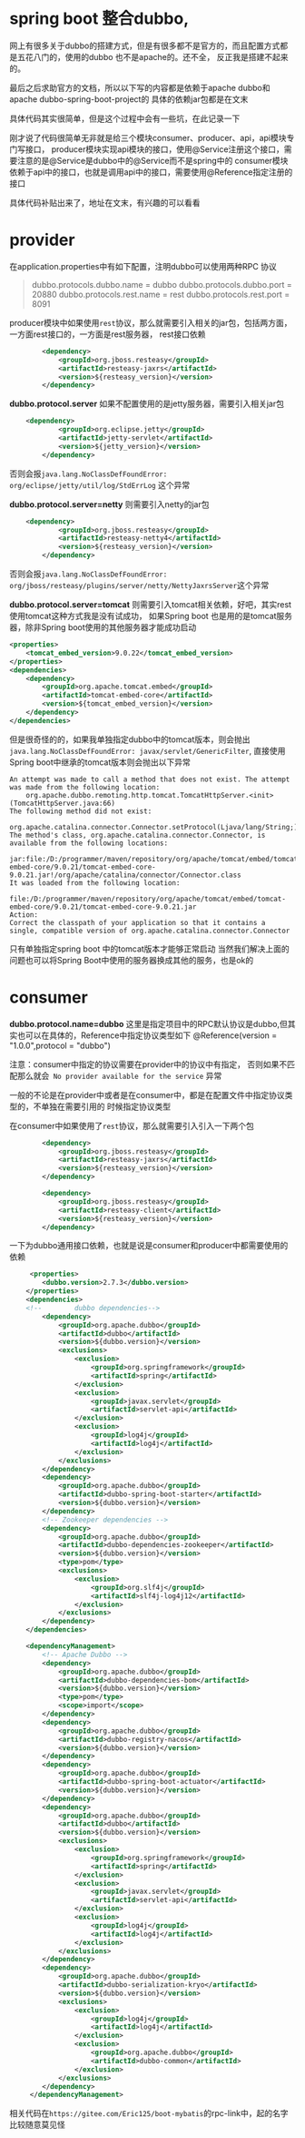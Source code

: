 # spring boot 整合dubbo, 

网上有很多关于dubbo的搭建方式，但是有很多都不是官方的，而且配置方式都是五花八门的，使用的dubbo 也不是apache的。还不全，
反正我是搭建不起来的。

最后之后求助官方的文档，所以以下写的内容都是依赖于apache dubbo和apache dubbo-spring-boot-project的
具体的依赖jar包都是在文末

具体代码其实很简单，但是这个过程中会有一些坑，在此记录一下

刚才说了代码很简单无非就是给三个模块consumer、producer、api，api模块专门写接口，
 producer模块实现api模块的接口，使用@Service注册这个接口，需要注意的是@Service是dubbo中的@Service而不是spring中的
consumer模块依赖于api中的接口，也就是调用api中的接口，需要使用@Reference指定注册的接口

具体代码补贴出来了，地址在文末，有兴趣的可以看看

# provider
在application.properties中有如下配置，注明dubbo可以使用两种RPC 协议

>dubbo.protocols.dubbo.name = dubbo
>dubbo.protocols.dubbo.port = 20880
>dubbo.protocols.rest.name = rest
>dubbo.protocols.rest.port = 8091

producer模块中如果使用`rest`协议，那么就需要引入相关的jar包，包括两方面，一方面rest接口的，一方面是rest服务器，
rest接口依赖
```xml
        <dependency>
            <groupId>org.jboss.resteasy</groupId>
            <artifactId>resteasy-jaxrs</artifactId>
            <version>${resteasy_version}</version>
        </dependency>
```
**dubbo.protocol.server**  如果不配置使用的是jetty服务器，需要引入相关jar包
```xml
    <dependency>
            <groupId>org.eclipse.jetty</groupId>
            <artifactId>jetty-servlet</artifactId>
            <version>${jetty_version}</version>
        </dependency>
```
否则会报`java.lang.NoClassDefFoundError: org/eclipse/jetty/util/log/StdErrLog` 这个异常

**dubbo.protocol.server=netty** 则需要引入netty的jar包
```xml
    <dependency>
            <groupId>org.jboss.resteasy</groupId>
            <artifactId>resteasy-netty4</artifactId>
            <version>${resteasy_version}</version>
        </dependency>
```
否则会报`java.lang.NoClassDefFoundError: org/jboss/resteasy/plugins/server/netty/NettyJaxrsServer`这个异常

**dubbo.protocol.server=tomcat** 则需要引入tomcat相关依赖，好吧，其实rest使用tomcat这种方式我是没有试成功，
如果Spring boot 也是用的是tomcat服务器，除非Spring boot使用的其他服务器才能成功启动
```xml
<properties>
    <tomcat_embed_version>9.0.22</tomcat_embed_version>
</properties>
<dependencies>
    <dependency>
        <groupId>org.apache.tomcat.embed</groupId>
        <artifactId>tomcat-embed-core</artifactId>
        <version>${tomcat_embed_version}</version>
    </dependency>
</dependencies>

```
但是很奇怪的的，如果我单独指定dubbo中的tomcat版本，则会抛出`java.lang.NoClassDefFoundError: javax/servlet/GenericFilter`,
直接使用Spring boot中继承的tomcat版本则会抛出以下异常

```log
An attempt was made to call a method that does not exist. The attempt was made from the following location:
    org.apache.dubbo.remoting.http.tomcat.TomcatHttpServer.<init>(TomcatHttpServer.java:66)
The following method did not exist:
    org.apache.catalina.connector.Connector.setProtocol(Ljava/lang/String;)V
The method's class, org.apache.catalina.connector.Connector, is available from the following locations:
    jar:file:/D:/programmer/maven/repository/org/apache/tomcat/embed/tomcat-embed-core/9.0.21/tomcat-embed-core-9.0.21.jar!/org/apache/catalina/connector/Connector.class
It was loaded from the following location:
    file:/D:/programmer/maven/repository/org/apache/tomcat/embed/tomcat-embed-core/9.0.21/tomcat-embed-core-9.0.21.jar
Action:
Correct the classpath of your application so that it contains a single, compatible version of org.apache.catalina.connector.Connector

```
只有单独指定spring boot 中的tomcat版本才能够正常启动
当然我们解决上面的问题也可以将Spring Boot中使用的服务器换成其他的服务，也是ok的

# consumer
**dubbo.protocol.name=dubbo**
这里是指定项目中的RPC默认协议是dubbo,但其实也可以在具体的，Reference中指定协议类型如下
@Reference(version = "1.0.0",protocol = "dubbo")

注意：consumer中指定的协议需要在provider中的协议中有指定，
否则如果不匹配那么就会` No provider available for the service` 异常

一般的不论是在provider中或者是在consumer中，都是在配置文件中指定协议类型的，不单独在需要引用的
 时候指定协议类型


在consumer中如果使用了`rest`协议，那么就需要引入引入一下两个包
```xml
        <dependency>
            <groupId>org.jboss.resteasy</groupId>
            <artifactId>resteasy-jaxrs</artifactId>
            <version>${resteasy_version}</version>
        </dependency>

        <dependency>
            <groupId>org.jboss.resteasy</groupId>
            <artifactId>resteasy-client</artifactId>
            <version>${resteasy_version}</version>
        </dependency>
```


一下为dubbo通用接口依赖，也就是说是consumer和producer中都需要使用的依赖
```xml
     <properties>
        <dubbo.version>2.7.3</dubbo.version>
    </properties>
    <dependencies>
    <!--        dubbo dependencies-->
        <dependency>
            <groupId>org.apache.dubbo</groupId>
            <artifactId>dubbo</artifactId>
            <version>${dubbo.version}</version>
            <exclusions>
                <exclusion>
                    <groupId>org.springframework</groupId>
                    <artifactId>spring</artifactId>
                </exclusion>
                <exclusion>
                    <groupId>javax.servlet</groupId>
                    <artifactId>servlet-api</artifactId>
                </exclusion>
                <exclusion>
                    <groupId>log4j</groupId>
                    <artifactId>log4j</artifactId>
                </exclusion>
            </exclusions>
        </dependency>
        <dependency>
            <groupId>org.apache.dubbo</groupId>
            <artifactId>dubbo-spring-boot-starter</artifactId>
            <version>${dubbo.version}</version>
        </dependency>
        <!-- Zookeeper dependencies -->
        <dependency>
            <groupId>org.apache.dubbo</groupId>
            <artifactId>dubbo-dependencies-zookeeper</artifactId>
            <version>${dubbo.version}</version>
            <type>pom</type>
            <exclusions>
                <exclusion>
                    <groupId>org.slf4j</groupId>
                    <artifactId>slf4j-log4j12</artifactId>
                </exclusion>
            </exclusions>
        </dependency>
    </dependencies>

    <dependencyManagement>
        <!-- Apache Dubbo -->
        <dependency>
            <groupId>org.apache.dubbo</groupId>
            <artifactId>dubbo-dependencies-bom</artifactId>
            <version>${dubbo.version}</version>
            <type>pom</type>
            <scope>import</scope>
        </dependency>
        <dependency>
            <groupId>org.apache.dubbo</groupId>
            <artifactId>dubbo-registry-nacos</artifactId>
            <version>${dubbo.version}</version>
        </dependency>
        <dependency>
            <groupId>org.apache.dubbo</groupId>
            <artifactId>dubbo-spring-boot-actuator</artifactId>
            <version>${dubbo.version}</version>
        </dependency>
        <dependency>
            <groupId>org.apache.dubbo</groupId>
            <artifactId>dubbo</artifactId>
            <version>${dubbo.version}</version>
            <exclusions>
                <exclusion>
                    <groupId>org.springframework</groupId>
                    <artifactId>spring</artifactId>
                </exclusion>
                <exclusion>
                    <groupId>javax.servlet</groupId>
                    <artifactId>servlet-api</artifactId>
                </exclusion>
                <exclusion>
                    <groupId>log4j</groupId>
                    <artifactId>log4j</artifactId>
                </exclusion>
            </exclusions>
        </dependency>
        <dependency>
            <groupId>org.apache.dubbo</groupId>
            <artifactId>dubbo-serialization-kryo</artifactId>
            <version>${dubbo.version}</version>
            <exclusions>
                <exclusion>
                    <groupId>log4j</groupId>
                    <artifactId>log4j</artifactId>
                </exclusion>
                <exclusion>
                    <groupId>org.apache.dubbo</groupId>
                    <artifactId>dubbo-common</artifactId>
                </exclusion>
            </exclusions>
        </dependency>
     </dependencyManagement>

```

相关代码在`https://gitee.com/Eric125/boot-mybatis`的rpc-link中，起的名字比较随意莫见怪
